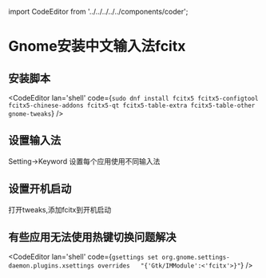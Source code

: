 import CodeEditor from '../../../../../components/coder';

# Gnome安装中文输入法fcitx

## 安装脚本

<CodeEditor lan='shell' code={`
sudo dnf install fcitx5 fcitx5-configtool fcitx5-chinese-addons fcitx5-qt fcitx5-table-extra fcitx5-table-other gnome-tweaks
`} />

## 设置输入法

Setting->Keyword 设置每个应用使用不同输入法

## 设置开机启动

打开tweaks,添加fcitx到开机启动

## 有些应用无法使用热键切换问题解决

<CodeEditor lan='shell' code={`
gsettings set org.gnome.settings-daemon.plugins.xsettings overrides   "{'Gtk/IMModule':<'fcitx'>}"
`} />
